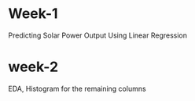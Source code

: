 # Week-1
Predicting Solar Power Output Using Linear Regression
# week-2
EDA, Histogram for the remaining columns
